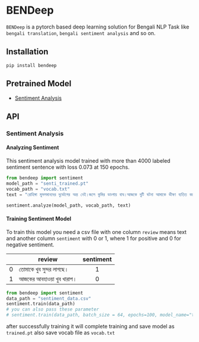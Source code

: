 # BENDeep

`BENDeep` is a pytorch based deep learning solution for Bengali NLP Task like `bengali translation`, `bengali sentiment analysis` and so on. 

## Installation

`pip install bendeep`

## Pretrained Model
* [Sentiment Analysis](https://github.com/sagorbrur/bendeep/tree/master/models)


## API

### Sentiment Analysis

#### Analyzing Sentiment
This sentiment analysis model trained with more than 4000 labeled sentiment sentence with loss 0.073 at 150 epochs.

```py
from bendeep import sentiment
model_path = "senti_trained.pt"
vocab_path = "vocab.txt"
text = "রোহিঙ্গা মুসলমানদের দুর্ভোগের অন্ত নেই।জলে কুমির ডাংগায় বাঘ।আজকে দুটি ঘটনা আমাকে ভীষণ ব্যতিত করেছে।নিরবে কিছুক্ষন অশ্রু বিসর্জন দিয়ে মনটাকে হাল্কা করার ব্যর্থ প্রয়াস চালিয়েছি।"

sentiment.analyze(model_path, vocab_path, text)

```
#### Training Sentiment Model
To train this model you need a csv file with one column `review` means text and another column `sentiment` with 0 or 1, where 1 for positive and 0 for negative sentiment.


|  | review           | sentiment  |
| ------- | ------------- | :-----:|
| 0 | তোমাকে খুব সুন্দর লাগছে। | 1 |
| 1 | আজকের আবহাওয়া খুব খারাপ। | 0|


```py
from bendeep import sentiment
data_path = "sentiment_data.csv"
sentiment.train(data_path)
# you can also pass these parameter
# sentiment.train(data_path, batch_size = 64, epochs=100, model_name="trained.pt")

```

after successfully training it will complete training and save model as `trained.pt` also save vocab file as `vocab.txt`






